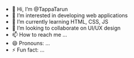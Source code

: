 - 👋 Hi, I’m @TappaTarun
- 👀 I’m interested in developing web applications
- 🌱 I’m currently learning HTML, CSS, JS
- 💞️ I’m looking to collaborate on UI/UX design
- 📫 How to reach me ...
- 😄 Pronouns: ...
- ⚡ Fun fact: ...

<!---
TappaTarun/TappaTarun is a ✨ special ✨ repository because its `README.md` (this file) appears on your GitHub profile.
You can click the Preview link to take a look at your changes.
--->
